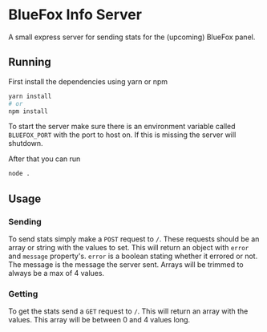 # BlueFox Info Server
A small express server for sending stats for 
the (upcoming) BlueFox panel.

## Running
First install the dependencies using yarn or
npm
```bash
yarn install
# or
npm install 
```
To start the server make sure there is an
environment variable called `BLUEFOX_PORT` with 
the port to host on. If this is missing the 
server will shutdown.

After that you can run
```bash
node .
```
## Usage
### Sending
To send stats simply make a `POST` request to 
`/`. These requests should be an array or
string with the values to set. This will 
return an object with `error` and `message`
property's. `error` is a boolean stating
whether it errored or not. The message
is the message the server sent. Arrays will
be trimmed to always be a max of 4 values.

### Getting
To get the stats send a `GET` request to `/`.
This will return an array with the values.
This array will be between 0 and 4 values 
long.